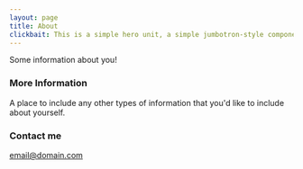 ```yaml
---
layout: page
title: About
clickbait: This is a simple hero unit, a simple jumbotron-style component for calling extra attention to featured content or information.
---
```


Some information about you!

### More Information

A place to include any other types of information that you'd like to include about yourself.

### Contact me

[email@domain.com](mailto:email@domain.com)
